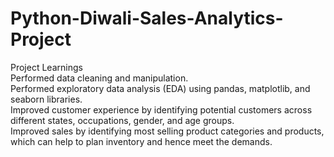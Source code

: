 # Python-Diwali-Sales-Analytics-Project
Project Learnings <br>
Performed data cleaning and manipulation. <br>
Performed exploratory data analysis (EDA) using pandas, matplotlib, and seaborn libraries. <br>
Improved customer experience by identifying potential customers across different states, occupations, gender, and age groups. <br>
Improved sales by identifying most selling product categories and products, which can help to plan inventory and hence meet the demands.

